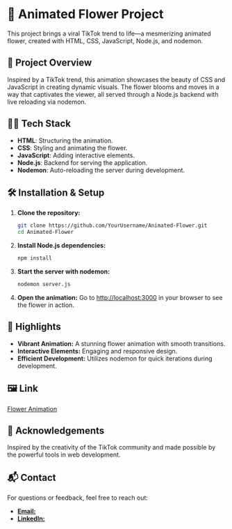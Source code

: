 # 🌸 Animated Flower Project

This project brings a viral TikTok trend to life—a mesmerizing animated flower, created with HTML, CSS, JavaScript, Node.js, and nodemon.

## 🚀 Project Overview

Inspired by a TikTok trend, this animation showcases the beauty of CSS and JavaScript in creating dynamic visuals. The flower blooms and moves in a way that captivates the viewer, all served through a Node.js backend with live reloading via nodemon.

## 👩‍💻 Tech Stack

- **HTML**: Structuring the animation.
- **CSS**: Styling and animating the flower.
- **JavaScript**: Adding interactive elements.
- **Node.js**: Backend for serving the application.
- **Nodemon**: Auto-reloading the server during development.

## 🛠️ Installation & Setup

1. **Clone the repository:**
   ```bash
   git clone https://github.com/YourUsername/Animated-Flower.git
   cd Animated-Flower

2. **Install Node.js dependencies:**
   ```bash
   npm install

3. **Start the server with nodemon:**
   ```bash
   nodemon server.js

4. **Open the animation:** Go to [http://localhost:3000](http://localhost:3000) in your browser to see the flower in action.


## 🌟 Highlights

- **Vibrant Animation:** A stunning flower animation with smooth transitions.
- **Interactive Elements:** Engaging and responsive design.
- **Efficient Development:** Utilizes nodemon for quick iterations during development.

## 🖼️ Link

[Flower Animation](https://flower-animation.onrender.com/)

## 🤝 Acknowledgements

Inspired by the creativity of the TikTok community and made possible by the powerful tools in web development.

## 📬 Contact

For questions or feedback, feel free to reach out:

- [**Email:**](mariyammember1@gmail.com)
- [**LinkedIn:**](https://www.linkedin.com/in/mariyam-m-3989a4224/)
